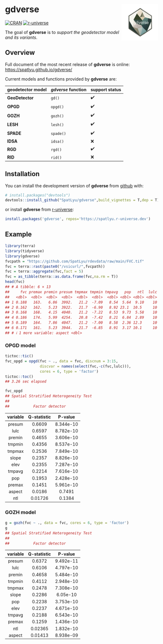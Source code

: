 
<!-- README.md is generated from README.Rmd. Please edit that file -->

# gdverse <img src="man/figures/logo.png" align="right" height="120"/>

<!-- badges: start -->

[![CRAN](https://www.r-pkg.org/badges/version/gdverse)](https://CRAN.R-project.org/package=gdverse)
[![r-universe](https://spatlyu.r-universe.dev/badges/gdverse)](https://spatlyu.r-universe.dev/gdverse)
<!-- badges: end -->

The goal of **gdverse** is to *support the geodetector model and its
variants*.

## Overview

Full document of the most recent release of **gdverse** is online:
<https://spatlyu.github.io/gdverse/>

Current models and functions provided by **gdverse** are:

| geodetector model | *gdverse* function | support status |
|-------------------|--------------------|----------------|
| **GeoDetector**   | `gd()`             | ✔️             |
| **OPGD**          | `opgd()`           | ✔️             |
| **GOZH**          | `gozh()`           | ✔️             |
| **LESH**          | `lesh()`           | ✔️             |
| **SPADE**         | `spade()`          | ✔️             |
| **IDSA**          | `idsa()`           | ❌             |
| **RGD**           | `rgd()`            | ✔️             |
| **RID**           | `rid()`            | ❌             |

## Installation

You can install the development version of **gdverse** from
[github](https://github.com/SpatLyu/gdverse) with:

``` r
# install.packages("devtools")
devtools::install_github("SpatLyu/gdverse",build_vignettes = T,dep = T)
```

or install **gdverse** from
[r-universe](https://spatlyu.r-universe.dev/gdverse):

``` r
install.packages('gdverse', repos='https://spatlyu.r-universe.dev')
```

## Example

``` r
library(terra)
library(tidyverse)
library(gdverse)
fvcpath = "https://github.com/SpatLyu/rdevdata/raw/main/FVC.tif"
fvc = terra::rast(paste0("/vsicurl/",fvcpath))
fvc = terra::aggregate(fvc,fact = 5)
fvc = as_tibble(terra::as.data.frame(fvc,na.rm = T))
head(fvc)
## # A tibble: 6 × 13
##     fvc premax premin presum tmpmax tmpmin tmpavg   pop   ntl  lulc  elev slope
##   <dbl>  <dbl>  <dbl>  <dbl>  <dbl>  <dbl>  <dbl> <dbl> <dbl> <dbl> <dbl> <dbl>
## 1 0.188   163.   6.86  3992.   21.2  -7.09   8.54  5.64  9.10    10 1645.  2.96
## 2 0.162   162.   5.23  3922.   21.7  -6.90   8.92 23.1  10.5     10 1539.  1.86
## 3 0.168   168.   4.15  4040.   21.2  -7.22   8.53  9.73  5.58    10 1611.  3.19
## 4 0.186   174.   5.99  4254.   20.8  -7.42   8.21  6.84  2.89    10 1677.  3.32
## 5 0.189   164.   7.86  4047.   21.2  -7.00   8.58  2.36 12.3     10 1643.  2.79
## 6 0.171   161.   5.23  3944.   21.7  -6.85   8.91  3.17 10.1     10 1553.  1.93
## # ℹ 1 more variable: aspect <dbl>
```

### OPGD model

``` r
tictoc::tic()
fvc_opgd = opgd(fvc ~ ., data = fvc, discnum = 3:15,
                discvar = names(select(fvc,-c(fvc,lulc))),
                cores = 6, type = 'factor')
tictoc::toc()
## 3.26 sec elapsed
```

``` r
fvc_opgd
## Spatial Stratified Heterogeneity Test 
##  
##           Factor detector
```

| variable | Q-statistic |  P-value  |
|:--------:|:-----------:|:---------:|
|  presum  |   0.6609    | 8.344e-10 |
|   lulc   |   0.6597    | 8.782e-10 |
|  premin  |   0.4655    | 3.606e-10 |
|  tmpmin  |   0.4356    | 8.537e-10 |
|  tmpmax  |   0.2536    | 7.849e-10 |
|  slope   |   0.2357    | 8.826e-10 |
|   elev   |   0.2355    | 7.287e-10 |
|  tmpavg  |   0.2214    | 7.616e-10 |
|   pop    |   0.1953    | 2.428e-10 |
|  premax  |   0.1451    | 5.961e-10 |
|  aspect  |   0.0186    |  0.7491   |
|   ntl    |   0.01726   |  0.1384   |

### GOZH model

``` r
g = gozh(fvc ~ ., data = fvc, cores = 6, type = 'factor')
g
## Spatial Stratified Heterogeneity Test 
##  
##           Factor detector
```

| variable | Q-statistic |  P-value  |
|:--------:|:-----------:|:---------:|
|  presum  |   0.6372    | 9.492e-11 |
|   lulc   |   0.6106    | 4.797e-10 |
|  premin  |   0.4658    | 5.484e-10 |
|  tmpmin  |   0.4112    | 2.948e-10 |
|  tmpmax  |   0.2478    | 7.308e-10 |
|  slope   |   0.2286    | 6.05e-10  |
|   pop    |   0.2238    | 3.753e-10 |
|   elev   |   0.2237    | 4.671e-10 |
|  tmpavg  |   0.2188    | 6.543e-10 |
|  premax  |   0.1259    | 1.436e-10 |
|   ntl    |   0.02365   | 1.832e-10 |
|  aspect  |   0.01413   | 8.938e-09 |
